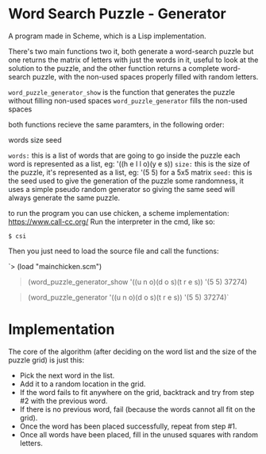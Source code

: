 # Word Search Puzzle - Generator

A program made in Scheme, which is a Lisp implementation.

There's two main functions two it, both generate a word-search puzzle but one returns
the matrix of letters with just the words in it, useful to look at the solution to the puzzle,
and the other function returns a complete word-search puzzle, with the non-used spaces properly
filled with random letters.

`word_puzzle_generator_show` is the function that generates the puzzle without filling non-used spaces
`word_puzzle_generator` fills the non-used spaces

both functions recieve the same paramters, in the following order:

words size seed

`words:` this is a list of words that are going to go inside the puzzle
        each word is represented as a list, eg: '((h e  l l o)(y e s))
`size:` this is the size of the puzzle, it's represented as a list, eg: '(5 5) for a 5x5 matrix
`seed:` this is the seed used to give the generation of the puzzle some randomness,
       it uses a simple pseudo random generator so giving the same seed will always generate
       the same puzzle.
       
       

to run the program you can use chicken, a scheme implementation:
https://www.call-cc.org/
Run the interpreter in the cmd, like so: 

`$ csi`

Then you just need to load the source file and call the functions:

`> (load "mainchicken.scm")

> (word_puzzle_generator_show '((u n o)(d o s)(t r e s)) '(5 5) 37274)

> (word_puzzle_generator '((u n o)(d o s)(t r e s)) '(5 5) 37274)`


# Implementation 

The core of the algorithm (after deciding on the word list and the size of the puzzle grid) is just this:

* Pick the next word in the list.
* Add it to a random location in the grid.
* If the word fails to fit anywhere on the grid, backtrack and try from step #2 with the previous word.
* If there is no previous word, fail (because the words cannot all fit on the grid).
* Once the word has been placed successfully, repeat from step #1.
* Once all words have been placed, fill in the unused squares with random letters.
